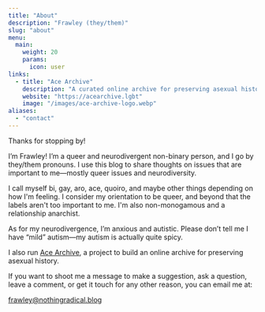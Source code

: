 ```yaml
---
title: "About"
description: "Frawley (they/them)"
slug: "about"
menu:
  main:
    weight: 20
    params:
      icon: user
links:
  - title: "Ace Archive"
    description: "A curated online archive for preserving asexual history."
    website: "https://acearchive.lgbt"
    image: "/images/ace-archive-logo.webp"
aliases:
  - "contact"
---
```


Thanks for stopping by!

I’m Frawley! I’m a queer and neurodivergent non-binary person, and I go by
they/them pronouns. I use this blog to share thoughts on issues that are
important to me—mostly queer issues and neurodiversity.

I call myself bi, gay, aro, ace, quoiro, and maybe other things depending on
how I'm feeling. I consider my orientation to be queer, and beyond that the
labels aren't too important to me. I'm also non-monogamous and a relationship
anarchist.

As for my neurodivergence, I’m anxious and autistic. Please don’t tell me I
have “mild” autism—my autism is actually quite spicy.

I also run [Ace Archive](https://acearchive.lgbt), a project to build an online
archive for preserving asexual history.

If you want to shoot me a message to make a suggestion, ask a question, leave a
comment, or get it touch for any other reason, you can email me at:

<frawley@nothingradical.blog>

